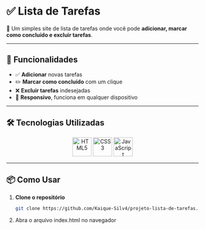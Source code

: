 # ✅ Lista de Tarefas

📌 Um simples site de lista de tarefas onde você pode **adicionar, marcar como concluído e excluir tarefas**.

---

## 🚀 Funcionalidades

- ✅ **Adicionar** novas tarefas  
- ✏️ **Marcar como concluído** com um clique  
- ❌ **Excluir tarefas** indesejadas  
- 📱 **Responsivo**, funciona em qualquer dispositivo  

---

## 🛠 Tecnologias Utilizadas

<div align="center">
  <img src="https://cdn.jsdelivr.net/gh/devicons/devicon@latest/icons/html5/html5-original.svg" height="50" alt="HTML5">
  <img src="https://cdn.jsdelivr.net/gh/devicons/devicon@latest/icons/css3/css3-original.svg" height="50" alt="CSS3">
  <img src="https://cdn.jsdelivr.net/gh/devicons/devicon@latest/icons/javascript/javascript-original.svg" height="50" alt="JavaScript">
</div>

---

## 📦 Como Usar

1. **Clone o repositório**  
   ```bash
   git clone https://github.com/Kaique-Silv4/projeto-lista-de-tarefas.git
2. Abra o arquivo index.html no navegador
